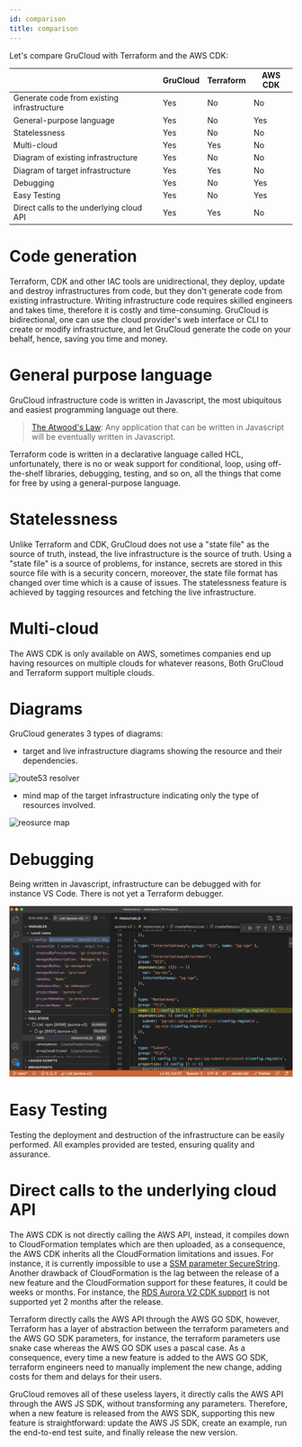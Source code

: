 ```yaml
---
id: comparison
title: comparison
---
```


Let's compare GruCloud with Terraform and the AWS CDK:

|                                            | GruCloud | Terraform | AWS CDK |
| ------------------------------------------ | -------- | --------- | ------- |
| Generate code from existing infrastructure | Yes      | No        | No      |
| General-purpose language                   | Yes      | No        | Yes     |
| Statelessness                              | Yes      | No        | No      |
| Multi-cloud                                | Yes      | Yes       | No      |
| Diagram of existing infrastructure         | Yes      | No        | No      |
| Diagram of target infrastructure           | Yes      | Yes       | No      |
| Debugging                                  | Yes      | No        | Yes     |
| Easy Testing                               | Yes      | No        | Yes     |
| Direct calls to the underlying cloud API   | Yes      | Yes       | No      |

# Code generation

Terraform, CDK and other IAC tools are unidirectional, they deploy, update and destroy infrastructures from code, but they don't generate code from existing infrastructure. Writing infrastructure code requires skilled engineers and takes time, therefore it is costly and time-consuming.
GruCloud is bidirectional, one can use the cloud provider's web interface or CLI to create or modify infrastructure, and let GruCloud generate the code on your behalf, hence, saving you time and money.

# General purpose language

GruCloud infrastructure code is written in Javascript, the most ubiquitous and easiest programming language out there.

> [The Atwood's Law](https://en.wikipedia.org/wiki/Jeff_Atwood#:~:text=In%202007%2C%20Jeff%20Atwood%20made,eventually%20be%20written%20in%20JavaScript.%E2%80%9D): Any application that can be written in Javascript will be eventually written in Javascript.

Terraform code is written in a declarative language called HCL, unfortunately, there is no or weak support for conditional, loop, using off-the-shelf libraries, debugging, testing, and so on, all the things that come for free by using a general-purpose language.

# Statelessness

Unlike Terraform and CDK, GruCloud does not use a "state file" as the source of truth, instead, the live infrastructure is the source of truth. Using a "state file" is a source of problems, for instance, secrets are stored in this source file with is a security concern, moreover, the state file format has changed over time which is a cause of issues. The statelessness feature is achieved by tagging resources and fetching the live infrastructure.

# Multi-cloud

The AWS CDK is only available on AWS, sometimes companies end up having resources on multiple clouds for whatever reasons, Both GruCloud and Terraform support multiple clouds.

# Diagrams

GruCloud generates 3 types of diagrams:

- target and live infrastructure diagrams showing the resource and their dependencies.

![route53 resolver](https://raw.githubusercontent.com/grucloud/grucloud/main/examples/aws/Route53/vpc-association-authorization/artifacts/diagram-target.svg)

- mind map of the target infrastructure indicating only the type of resources involved.

![reosurce map](https://raw.githubusercontent.com/grucloud/grucloud/main/examples/aws/Route53/vpc-association-authorization/artifacts/resources-mindmap.svg)

# Debugging

Being written in Javascript, infrastructure can be debugged with for instance VS Code. There is not yet a Terraform debugger.

![grucloud-debug](grucloud-debug.png)

# Easy Testing

Testing the deployment and destruction of the infrastructure can be easily performed. All examples provided are tested, ensuring quality and assurance.

# Direct calls to the underlying cloud API

The AWS CDK is not directly calling the AWS API, instead, it compiles down to CloudFormation templates which are then uploaded, as a consequence, the AWS CDK inherits all the CloudFormation limitations and issues. For instance, it is currently impossible to use a [SSM parameter SecureString](https://github.com/aws/aws-cdk/issues/3520). Another drawback of CloudFormation is the lag between the release of a new feature and the CloudFormation support for these features, it could be weeks or months. For instance, the [RDS Aurora V2 CDK support](https://github.com/aws/aws-cdk/issues/20197) is not supported yet 2 months after the release.

Terraform directly calls the AWS API through the AWS GO SDK, however, Terraform has a layer of abstraction between the terraform parameters and the AWS GO SDK parameters, for instance, the terraform parameters use snake case whereas the AWS GO SDK uses a pascal case. As a consequence, every time a new feature is added to the AWS GO SDK, terraform engineers need to manually implement the new change, adding costs for them and delays for their users.

GruCloud removes all of these useless layers, it directly calls the AWS API through the AWS JS SDK, without transforming any parameters. Therefore, when a new feature is released from the AWS SDK, supporting this new feature is straightforward: update the AWS JS SDK, create an example, run the end-to-end test suite, and finally release the new version.
